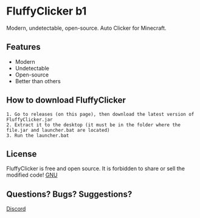 
# FluffyClicker b1

Modern, undetectable, open-source. Auto Clicker for Minecraft.

## Features

- Modern
- Undetectable
- Open-source
- Better than others


## How to download FluffyClicker

```
1. Go to releases (on this page), then download the latest version of FluffyClicker.jar
2. Extract it to the desktop (it must be in the folder where the file.jar and launcher.bat are located)
3. Run the launcher.bat
```




    
## License

FluffyClicker is free and open source. It is forbidden to share or sell the modified code!
[GNU](https://www.gnu.org/licenses/gpl-3.0.html)
## Questions? Bugs? Suggestions?
[Discord](https://discord.gg/bHhPqQebJ5)